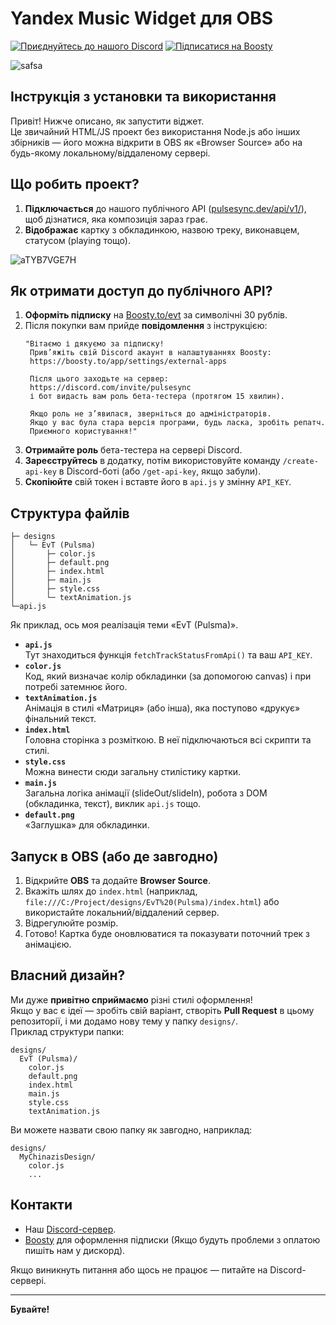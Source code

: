# Yandex Music Widget для OBS

[![Приєднуйтесь до нашого Discord](https://img.shields.io/discord/1227552882744754267?label=Discord&logo=discord&logoColor=white&style=for-the-badge)](https://discord.com/invite/pulsesync)
[![Підписатися на Boosty](https://img.shields.io/badge/Boosty-Subscribe-orange?style=for-the-badge)](https://boosty.to/evt)

![safsa](https://repository-images.githubusercontent.com/915801533/829d6f0f-0207-4eda-b064-a3362d28ad2c)

## Інструкція з установки та використання

Привіт! Нижче описано, як запустити віджет.  
Це звичайний HTML/JS проект без використання Node.js або інших збірників — його можна відкрити в OBS як «Browser Source» або на будь-якому локальному/віддаленому сервері.

## Що робить проект?

1. **Підключається** до нашого публічного API ([pulsesync.dev/api/v1/](https://ru-node-1.pulsesync.dev/api/v1/)), щоб дізнатися, яка композиція зараз грає.  
2. **Відображає** картку з обкладинкою, назвою треку, виконавцем, статусом (playing тощо).

![aTYB7VGE7H](https://github.com/user-attachments/assets/2e5a33ed-5e43-41d0-82e8-19b96067b79b)

## Як отримати доступ до публічного API?

1. **Оформіть підписку** на [Boosty.to/evt](https://boosty.to/evt) за символічні 30 рублів.  
2. Після покупки вам прийде **повідомлення** з інструкцією:
   ```text
   "Вітаємо і дякуємо за підписку!
    Прив’яжіть свій Discord акаунт в налаштуваннях Boosty:
    https://boosty.to/app/settings/external-apps
    
    Після цього заходьте на сервер:
    https://discord.com/invite/pulsesync
    і бот видасть вам роль бета-тестера (протягом 15 хвилин).
    
    Якщо роль не з’явилася, зверніться до адміністраторів.
    Якщо у вас була стара версія програми, будь ласка, зробіть репатч.
    Приємного користування!"
   ```
3. **Отримайте роль** бета-тестера на сервері Discord.
4. **Зареєструйтесь** в додатку, потім використовуйте команду `/create-api-key` в Discord-боті (або `/get-api-key`, якщо забули).
5. **Скопіюйте** свій токен і вставте його в `api.js` у змінну `API_KEY`.

## Структура файлів

```
├─ designs
│   └─ EvT (Pulsma)
│       ├─ color.js
│       ├─ default.png
│       ├─ index.html
│       ├─ main.js
│       ├─ style.css
│       └─ textAnimation.js
└─api.js
```

Як приклад, ось моя реалізація теми «EvT (Pulsma)».

- **`api.js`**  
  Тут знаходиться функція `fetchTrackStatusFromApi()` та ваш `API_KEY`.  
- **`color.js`**  
  Код, який визначає колір обкладинки (за допомогою canvas) і при потребі затемнює його.  
- **`textAnimation.js`**  
  Анімація в стилі «Матриця» (або інша), яка поступово «друкує» фінальний текст.  
- **`index.html`**  
  Головна сторінка з розміткою. В неї підключаються всі скрипти та стилі.  
- **`style.css`**  
  Можна винести сюди загальну стилістику картки.  
- **`main.js`**  
  Загальна логіка анімації (slideOut/slideIn), робота з DOM (обкладинка, текст), виклик `api.js` тощо.  
- **`default.png`**  
  «Заглушка» для обкладинки.

## Запуск в OBS (або де завгодно)

1. Відкрийте **OBS** та додайте **Browser Source**.  
2. Вкажіть шлях до `index.html` (наприклад, `file:///C:/Project/designs/EvT%20(Pulsma)/index.html`) або використайте локальний/віддалений сервер.  
3. Відрегулюйте розмір.  
4. Готово! Картка буде оновлюватися та показувати поточний трек з анімацією.

## Власний дизайн?

Ми дуже **привітно сприймаємо** різні стилі оформлення!  
Якщо у вас є ідеї — зробіть свій варіант, створіть **Pull Request** в цьому репозиторії, і ми додамо нову тему у папку `designs/`.  
Приклад структури папки:  
```
designs/
  EvT (Pulsma)/
    color.js
    default.png
    index.html
    main.js
    style.css
    textAnimation.js
```
Ви можете назвати свою папку як завгодно, наприклад:  
```
designs/
  MyChinazisDesign/
    color.js
    ...
```

## Контакти

- Наш [Discord-сервер](https://discord.com/invite/pulsesync).  
- [Boosty](https://boosty.to/evt) для оформлення підписки (Якщо будуть проблеми з оплатою пишіть нам у дискорд).  

Якщо виникнуть питання або щось не працює — питайте на Discord-сервері.

---
**Бувайте!**
